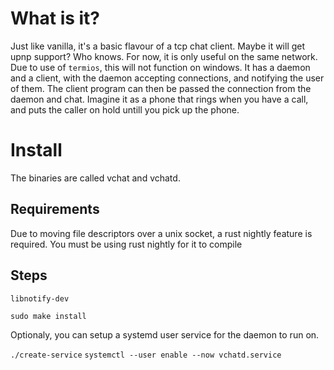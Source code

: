 
# What is it?

Just like vanilla, it's a basic flavour of a tcp chat client. Maybe it will get upnp support? Who knows. For now, it is only useful on the same network. Due to use of `termios`, this will not function on windows.
It has a daemon and a client, with the daemon accepting connections, and notifying the user of them. The client program can then be passed the connection from the daemon and chat. Imagine it as a phone that rings when you have a call, and puts the caller on hold untill you pick up the phone.

# Install

The binaries are called vchat and vchatd.

## Requirements

Due to moving file descriptors over a unix socket, a rust nightly feature is required.
You must be using rust nightly for it to compile

## Steps

`libnotify-dev`

`sudo make install`

Optionaly, you can setup a systemd user service for the daemon to run on.

`./create-service`
`systemctl --user enable --now vchatd.service`
